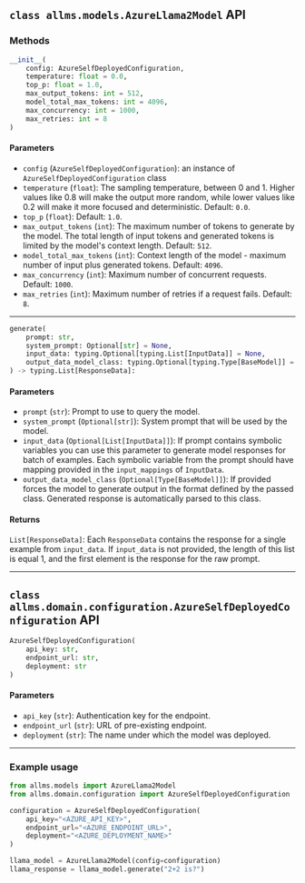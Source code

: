 ## `class allms.models.AzureLlama2Model` API
### Methods
```python
__init__(
    config: AzureSelfDeployedConfiguration,
    temperature: float = 0.0,
    top_p: float = 1.0,
    max_output_tokens: int = 512,
    model_total_max_tokens: int = 4096,
    max_concurrency: int = 1000,
    max_retries: int = 8
)
```
#### Parameters
- `config` (`AzureSelfDeployedConfiguration`): an instance of `AzureSelfDeployedConfiguration` class
- `temperature` (`float`): The sampling temperature, between 0 and 1. Higher values like 0.8 will make the output more
   random, while lower values like 0.2 will make it more focused and deterministic. Default: `0.0`.
- `top_p` (`float`): Default: `1.0`.
- `max_output_tokens` (`int`): The maximum number of tokens to generate by the model. The total length of input tokens 
   and generated tokens is limited by the model's context length. Default: `512`.
- `model_total_max_tokens` (`int`): Context length of the model - maximum number of input plus generated tokens.
   Default: `4096`.
- `max_concurrency` (`int`): Maximum number of concurrent requests. Default: `1000`.
- `max_retries` (`int`): Maximum number of retries if a request fails. Default: `8`.

---

```python
generate(
    prompt: str,
    system_prompt: Optional[str] = None,
    input_data: typing.Optional[typing.List[InputData]] = None,
    output_data_model_class: typing.Optional[typing.Type[BaseModel]] = None
) -> typing.List[ResponseData]:
```
#### Parameters
- `prompt` (`str`): Prompt to use to query the model.
- `system_prompt` (`Optional[str]`): System prompt that will be used by the model.
- `input_data` (`Optional[List[InputData]]`): If prompt contains symbolic variables you can use this parameter to
   generate model responses for batch of examples. Each symbolic variable from the prompt should have mapping provided
   in the `input_mappings` of `InputData`.
- `output_data_model_class` (`Optional[Type[BaseModel]]`): If provided forces the model to generate output in the
  format defined by the passed class. Generated response is automatically parsed to this class.

#### Returns
`List[ResponseData]`: Each `ResponseData` contains the response for a single example from `input_data`. If `input_data`
is not provided, the length of this list is equal 1, and the first element is the response for the raw prompt. 

---

## `class allms.domain.configuration.AzureSelfDeployedConfiguration` API
```python
AzureSelfDeployedConfiguration(
    api_key: str,
    endpoint_url: str,
    deployment: str
)
```
#### Parameters
- `api_key` (`str`): Authentication key for the endpoint.
- `endpoint_url` (`str`): URL of pre-existing endpoint.
- `deployment` (`str`): The name under which the model was deployed.

---

### Example usage

```python
from allms.models import AzureLlama2Model
from allms.domain.configuration import AzureSelfDeployedConfiguration

configuration = AzureSelfDeployedConfiguration(
    api_key="<AZURE_API_KEY>",
    endpoint_url="<AZURE_ENDPOINT_URL>",
    deployment="<AZURE_DEPLOYMENT_NAME>"
)

llama_model = AzureLlama2Model(config=configuration)
llama_response = llama_model.generate("2+2 is?")
```